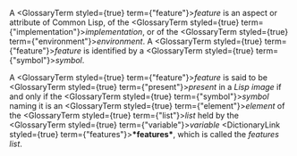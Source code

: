 
 



A <GlossaryTerm styled={true} term={"feature"}><i>feature</i></GlossaryTerm> is an aspect or attribute of Common Lisp, of the <GlossaryTerm styled={true} term={"implementation"}><i>implementation</i></GlossaryTerm>, or of the <GlossaryTerm styled={true} term={"environment"}><i>environment</i></GlossaryTerm>. A <GlossaryTerm styled={true} term={"feature"}><i>feature</i></GlossaryTerm> is identified by a <GlossaryTerm styled={true} term={"symbol"}><i>symbol</i></GlossaryTerm>. 



A <GlossaryTerm styled={true} term={"feature"}><i>feature</i></GlossaryTerm> is said to be <GlossaryTerm styled={true} term={"present"}><i>present</i></GlossaryTerm> in a *Lisp image* if and only if the <GlossaryTerm styled={true} term={"symbol"}><i>symbol</i></GlossaryTerm> naming it is an <GlossaryTerm styled={true} term={"element"}><i>element</i></GlossaryTerm> of the <GlossaryTerm styled={true} term={"list"}><i>list</i></GlossaryTerm> held by the <GlossaryTerm styled={true} term={"variable"}><i>variable</i></GlossaryTerm> <DictionaryLink styled={true} term={"features"}><b>\*features\*</b></DictionaryLink>, which is called the *features list*. 



